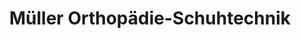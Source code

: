 ---
title: "Müller Orthopädie-Schuhtechnik"
url: /gersthofen/mueller-orthopaedie-schuhtechnik/
shop: Schuhe
---